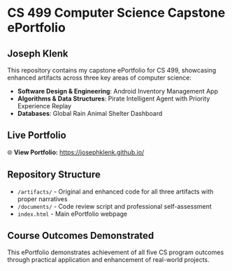 # CS 499 Computer Science Capstone ePortfolio

## Joseph Klenk

This repository contains my capstone ePortfolio for CS 499, showcasing enhanced artifacts across three key areas of computer science:

- **Software Design & Engineering**: Android Inventory Management App
- **Algorithms & Data Structures**: Pirate Intelligent Agent with Priority Experience Replay  
- **Databases**: Global Rain Animal Shelter Dashboard

## Live Portfolio
🌐 **View Portfolio:** https://josephklenk.github.io/

## Repository Structure
- `/artifacts/` - Original and enhanced code for all three artifacts with proper narratives
- `/documents/` - Code review script and professional self-assessment
- `index.html` - Main ePortfolio webpage

## Course Outcomes Demonstrated
This ePortfolio demonstrates achievement of all five CS program outcomes through practical application and enhancement of real-world projects.
